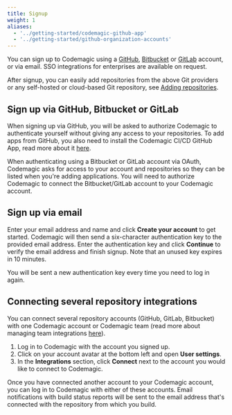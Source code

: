 ```yaml
---
title: Signup
weight: 1
aliases:
  - '../getting-started/codemagic-github-app'
  - '../getting-started/github-organization-accounts'
---
```


You can sign up to Codemagic using a [GitHub](https://github.com/), [Bitbucket](https://bitbucket.org/) or [GitLab](https://about.gitlab.com/) account, or via email. SSO integrations for enterprises are available on request.

After signup, you can easily add repositories from the above Git providers or any self-hosted or cloud-based Git repository, see [Adding repositories](./adding-apps-from-custom-sources).
## Sign up via GitHub, Bitbucket or GitLab

When signing up via GitHub, you will be asked to authorize Codemagic to authenticate yourself without giving any access to your repositories. To add apps from GitHub, you also need to install the Codemagic CI/CD GitHub App, read more about it [here](../getting-started/adding-apps-from-custom-sources/#adding-apps-from-github).

When authenticating using a Bitbucket or GitLab account via OAuth, Codemagic asks for access to your account and repositories so they can be listed when you're adding applications. You will need to authorize Codemagic to connect the Bitbucket/GitLab account to your Codemagic account.
## Sign up via email

Enter your email address and name and click **Create your account** to get started. Codemagic will then send a six-character authentication key to the provided email address. Enter the authentication key and click **Continue** to verify the email address and finish signup. Note that an unused key expires in 10 minutes. 

You will be sent a new authentication key every time you need to log in again.
## Connecting several repository integrations

You can connect several repository accounts (GitHub, GitLab, Bitbucket) with one Codemagic account or Codemagic team (read more about managing team integrations [here](../teams/teams/#managing-team-integrations)).

1. Log in to Codemagic with the account you signed up.
2. Click on your account avatar at the bottom left and open **User settings**.
3. In the **Integrations** section, click **Connect** next to the account you would like to connect to Codemagic.

Once you have connected another account to your Codemagic account, you can log in to Codemagic with either of these accounts. Email notifications with build status reports will be sent to the email address that's connected with the repository from which you build.
